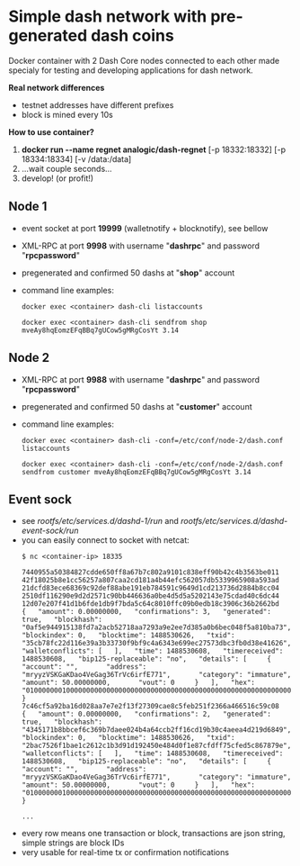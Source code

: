 Simple dash network with pre-generated dash coins
==================================================

Docker container with 2 Dash Core nodes connected to each other made specialy for testing and developing applications for dash network. 

**Real network differences**
- testnet addresses have different prefixes
- block is mined every 10s

**How to use container?**

1. **docker run --name regnet analogic/dash-regnet** [-p 18332:18332] [-p 18334:18334] [-v /data:/data]
2. ...wait couple seconds...
3. develop! (or profit!)

Node 1
------
- event socket at port **19999** (walletnotify + blocknotify), see bellow 
- XML-RPC at port **9998** with username "**dashrpc**" and password "**rpcpassword**"
- pregenerated and confirmed 50 dashs at "**shop**" account
- command line examples:

    ```docker exec <container> dash-cli listaccounts```
    
    ```docker exec <container> dash-cli sendfrom shop mveAy8hqEomzEFqBBq7gUCow5gMRgCosYt 3.14```

Node 2
------
- XML-RPC at port **9988** with username "**dashrpc**" and password "**rpcpassword**"
- pregenerated and confirmed 50 dashs at "**customer**" account
- command line examples:

    ```docker exec <container> dash-cli -conf=/etc/conf/node-2/dash.conf listaccounts```
    
    ```docker exec <container> dash-cli -conf=/etc/conf/node-2/dash.conf sendfrom customer mveAy8hqEomzEFqBBq7gUCow5gMRgCosYt 3.14```
    
Event sock
----------
- see *rootfs/etc/services.d/dashd-1/run* and *rootfs/etc/services.d/dashd-event-sock/run*
- you can easily connect to socket with netcat:
    ``` 
    $ nc <container-ip> 18335
    
    7440955a50384827cdde650ff8a67b7c802a9101c838eff90b42c4b3563be011
    42f18025b8e1cc56257a807caa2cd181a4b44efc562057db5339965908a593ad
    21dcfd83ece68369c92def88abe191eb784591c9649d1cd213736d2884b8cc04
    2510df116290e9d2d2571c90bb446636a0be4d5d5a5202143e75cdad40c6dc44
    12d07e207f41d1b6fde1db9f7bda5c64c8010ffc09b0edb18c3906c36b2662bd
    {   "amount": 0.00000000,   "confirmations": 3,   "generated": true,   "blockhash": "0af5e944915138fd7a2acb52718aa7293a9e2ee7d385a0b6bec048f5a810ba73",   "blockindex": 0,   "blocktime": 1488530626,   "txid": "35cb78fc22d116e39a3b33730f9bf9c4a6343e699ec27573dbc3fb0d38e41626",   "walletconflicts": [   ],   "time": 1488530608,   "timereceived": 1488530608,   "bip125-replaceable": "no",   "details": [     {       "account": "",       "address": "mryyzVSKGaKDao4VeGag36TrVc6irfE771",       "category": "immature",       "amount": 50.00000000,       "vout": 0     }   ],   "hex": "01000000010000000000000000000000000000000000000000000000000000000000000000ffffffff04016d0101ffffffff0200f2052a0100000023210321f8e2cc796b393181cbe4d10d2cc770f90c66ff4493238a7b5201d05644a825ac0000000000000000266a24aa21a9ede2f61c3f71d1defd3fa999dfa36953755c690689799962b48bebd836974e8cf900000000" } 
    7c46cf5a92ba16d028aa7e7e2f13f27309cae8c5feb251f2366a466516c59c08
    {   "amount": 0.00000000,   "confirmations": 2,   "generated": true,   "blockhash": "4345171b8bbcef6c369b7daee024b4a64ccb2ff16cd19b30c4aeea4d219d6849",   "blockindex": 0,   "blocktime": 1488530626,   "txid": "2bac7526f1bae1c2612c1b3d91d192450e484d0f1e87cfdff75cfed5c867879e",   "walletconflicts": [   ],   "time": 1488530608,   "timereceived": 1488530608,   "bip125-replaceable": "no",   "details": [     {       "account": "",       "address": "mryyzVSKGaKDao4VeGag36TrVc6irfE771",       "category": "immature",       "amount": 50.00000000,       "vout": 0     }   ],   "hex": "01000000010000000000000000000000000000000000000000000000000000000000000000ffffffff0401690101ffffffff0200f2052a0100000023210321f8e2cc796b393181cbe4d10d2cc770f90c66ff4493238a7b5201d05644a825ac0000000000000000266a24aa21a9ede2f61c3f71d1defd3fa999dfa36953755c690689799962b48bebd836974e8cf900000000" } 
    
    ...
    ```
- every row means one transaction or block, transactions are json string, simple strings are block IDs
- very usable for real-time tx or confirmation notifications